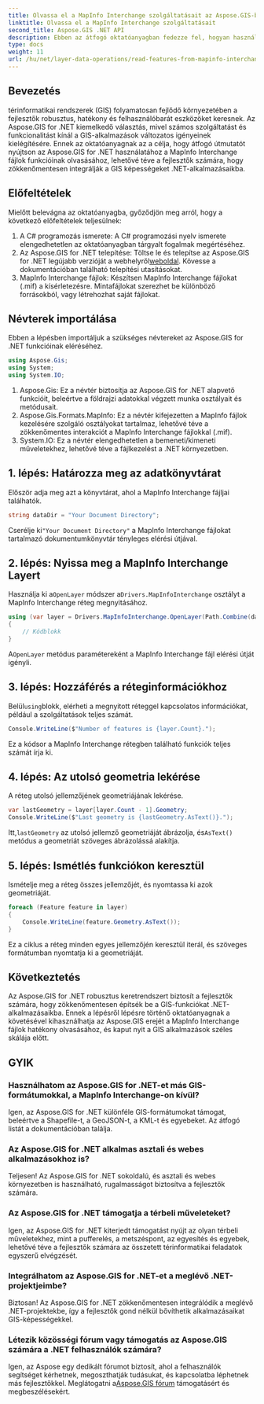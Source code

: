 ```yaml
---
title: Olvassa el a MapInfo Interchange szolgáltatásait az Aspose.GIS-ben
linktitle: Olvassa el a MapInfo Interchange szolgáltatásait
second_title: Aspose.GIS .NET API
description: Ebben az átfogó oktatóanyagban fedezze fel, hogyan használhatja ki az Aspose.GIS for .NET erejét a MapInfo Interchange fájlok funkcióinak olvasásához.
type: docs
weight: 11
url: /hu/net/layer-data-operations/read-features-from-mapinfo-interchange/
---
```

## Bevezetés
térinformatikai rendszerek (GIS) folyamatosan fejlődő környezetében a fejlesztők robusztus, hatékony és felhasználóbarát eszközöket keresnek. Az Aspose.GIS for .NET kiemelkedő választás, mivel számos szolgáltatást és funkcionalitást kínál a GIS-alkalmazások változatos igényeinek kielégítésére. Ennek az oktatóanyagnak az a célja, hogy átfogó útmutatót nyújtson az Aspose.GIS for .NET használatához a MapInfo Interchange fájlok funkcióinak olvasásához, lehetővé téve a fejlesztők számára, hogy zökkenőmentesen integrálják a GIS képességeket .NET-alkalmazásaikba.
## Előfeltételek
Mielőtt belevágna az oktatóanyagba, győződjön meg arról, hogy a következő előfeltételek teljesülnek:
1. A C# programozás ismerete: A C# programozási nyelv ismerete elengedhetetlen az oktatóanyagban tárgyalt fogalmak megértéséhez.
2.  Az Aspose.GIS for .NET telepítése: Töltse le és telepítse az Aspose.GIS for .NET legújabb verzióját a webhelyről[weboldal](https://releases.aspose.com/gis/net/). Kövesse a dokumentációban található telepítési utasításokat.
3. MapInfo Interchange fájlok: Készítsen MapInfo Interchange fájlokat (.mif) a kísérletezésre. Mintafájlokat szerezhet be különböző forrásokból, vagy létrehozhat saját fájlokat.

## Névterek importálása
Ebben a lépésben importáljuk a szükséges névtereket az Aspose.GIS for .NET funkcióinak eléréséhez.
```csharp
using Aspose.Gis;
using System;
using System.IO;
```
1. Aspose.Gis: Ez a névtér biztosítja az Aspose.GIS for .NET alapvető funkcióit, beleértve a földrajzi adatokkal végzett munka osztályait és metódusait.
2. Aspose.Gis.Formats.MapInfo: Ez a névtér kifejezetten a MapInfo fájlok kezelésére szolgáló osztályokat tartalmaz, lehetővé téve a zökkenőmentes interakciót a MapInfo Interchange fájlokkal (.mif).
3. System.IO: Ez a névtér elengedhetetlen a bemeneti/kimeneti műveletekhez, lehetővé téve a fájlkezelést a .NET környezetben.

## 1. lépés: Határozza meg az adatkönyvtárat
Először adja meg azt a könyvtárat, ahol a MapInfo Interchange fájljai találhatók.
```csharp
string dataDir = "Your Document Directory";
```
 Cserélje ki`"Your Document Directory"` a MapInfo Interchange fájlokat tartalmazó dokumentumkönyvtár tényleges elérési útjával.
## 2. lépés: Nyissa meg a MapInfo Interchange Layert
 Használja ki a`OpenLayer` módszer a`Drivers.MapInfoInterchange` osztályt a MapInfo Interchange réteg megnyitásához.
```csharp
using (var layer = Drivers.MapInfoInterchange.OpenLayer(Path.Combine(dataDir, "data.mif")))
{
    // Kódblokk
}
```
 A`OpenLayer` metódus paramétereként a MapInfo Interchange fájl elérési útját igényli.
## 3. lépés: Hozzáférés a réteginformációkhoz
 Belül`using`blokk, elérheti a megnyitott réteggel kapcsolatos információkat, például a szolgáltatások teljes számát.
```csharp
Console.WriteLine($"Number of features is {layer.Count}.");
```
Ez a kódsor a MapInfo Interchange rétegben található funkciók teljes számát írja ki.
## 4. lépés: Az utolsó geometria lekérése
A réteg utolsó jellemzőjének geometriájának lekérése.
```csharp
var lastGeometry = layer[layer.Count - 1].Geometry;
Console.WriteLine($"Last geometry is {lastGeometry.AsText()}.");
```
 Itt,`lastGeometry` az utolsó jellemző geometriáját ábrázolja, és`AsText()` metódus a geometriát szöveges ábrázolássá alakítja.
## 5. lépés: Ismétlés funkciókon keresztül
Ismételje meg a réteg összes jellemzőjét, és nyomtassa ki azok geometriáját.
```csharp
foreach (Feature feature in layer)
{
    Console.WriteLine(feature.Geometry.AsText());
}
```
Ez a ciklus a réteg minden egyes jellemzőjén keresztül iterál, és szöveges formátumban nyomtatja ki a geometriáját.

## Következtetés
Az Aspose.GIS for .NET robusztus keretrendszert biztosít a fejlesztők számára, hogy zökkenőmentesen építsék be a GIS-funkciókat .NET-alkalmazásaikba. Ennek a lépésről lépésre történő oktatóanyagnak a követésével kihasználhatja az Aspose.GIS erejét a MapInfo Interchange fájlok hatékony olvasásához, és kaput nyit a GIS alkalmazások széles skálája előtt.
## GYIK
### Használhatom az Aspose.GIS for .NET-et más GIS-formátumokkal, a MapInfo Interchange-on kívül?
Igen, az Aspose.GIS for .NET különféle GIS-formátumokat támogat, beleértve a Shapefile-t, a GeoJSON-t, a KML-t és egyebeket. Az átfogó listát a dokumentációban találja.
### Az Aspose.GIS for .NET alkalmas asztali és webes alkalmazásokhoz is?
Teljesen! Az Aspose.GIS for .NET sokoldalú, és asztali és webes környezetben is használható, rugalmasságot biztosítva a fejlesztők számára.
### Az Aspose.GIS for .NET támogatja a térbeli műveleteket?
Igen, az Aspose.GIS for .NET kiterjedt támogatást nyújt az olyan térbeli műveletekhez, mint a pufferelés, a metszéspont, az egyesítés és egyebek, lehetővé téve a fejlesztők számára az összetett térinformatikai feladatok egyszerű elvégzését.
### Integrálhatom az Aspose.GIS for .NET-et a meglévő .NET-projektjeimbe?
Biztosan! Az Aspose.GIS for .NET zökkenőmentesen integrálódik a meglévő .NET-projektekbe, így a fejlesztők gond nélkül bővíthetik alkalmazásaikat GIS-képességekkel.
### Létezik közösségi fórum vagy támogatás az Aspose.GIS számára a .NET felhasználók számára?
Igen, az Aspose egy dedikált fórumot biztosít, ahol a felhasználók segítséget kérhetnek, megoszthatják tudásukat, és kapcsolatba léphetnek más fejlesztőkkel. Meglátogatni a[Aspose.GIS fórum](https://forum.aspose.com/c/gis/33) támogatásért és megbeszélésekért.